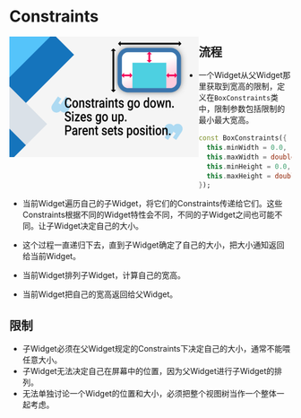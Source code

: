 # Constraints

<img src="./images/constraints.png" alt="constraints" style="zoom: 33%;" align="left"/>

## 流程

* 一个Widget从父Widget那里获取到宽高的限制，定义在`BoxConstraints`类中，限制参数包括限制的最小最大宽高。

  ```dart
  const BoxConstraints({
    this.minWidth = 0.0,
    this.maxWidth = double.infinity,
    this.minHeight = 0.0,
    this.maxHeight = double.infinity,
  });
  ```

* 当前Widget遍历自己的子Widget，将它们的Constraints传递给它们。这些Constraints根据不同的Widget特性会不同，不同的子Widget之间也可能不同。让子Widget决定自己的大小。

* 这个过程一直递归下去，直到子Widget确定了自己的大小，把大小通知返回给当前Widget。

* 当前Widget排列子Widget，计算自己的宽高。

* 当前Widget把自己的宽高返回给父Widget。



## 限制

* 子Widget必须在父Widget规定的Constraints下决定自己的大小，通常不能喂任意大小。
* 子Widget无法决定自己在屏幕中的位置，因为父Widget进行子Widget的排列。
* 无法单独讨论一个Widget的位置和大小，必须把整个视图树当作一个整体一起考虑。